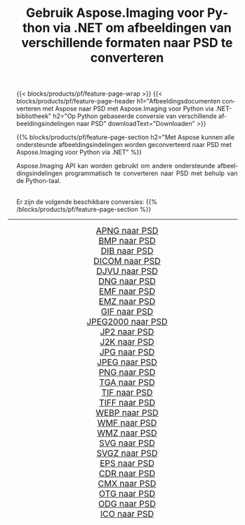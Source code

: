 ﻿---
title: Gebruik Aspose.Imaging voor Python via .NET om afbeeldingen van verschillende formaten naar PSD te converteren 
weight: 3920
url: /nl/python-net/conversion/to/psd/ 
lang: nl
langdirlevel: 2
locales: zh-hans,ja,it,ru,de,es,fr,nl,id,lt,pl,pt,vi,tr,ko,zh-hant,ar,hi,th,sv,cs,uk,he
description: U kunt Aspose.Imaging voor Python gebruiken via de .NET-bibliotheek om van verschillende formaten naar PSD te converteren
---

{{< blocks/products/pf/feature-page-wrap >}}
{{< blocks/products/pf/feature-page-header h1="Afbeeldingsdocumenten converteren met Aspose naar PSD met Aspose.Imaging voor Python via .NET-bibliotheek" h2="Op Python gebaseerde conversie van verschillende afbeeldingsindelingen naar PSD" downloadText="Downloaden" >}}


{{% blocks/products/pf/feature-page-section  h2="Met Aspose kunnen alle ondersteunde afbeeldingsindelingen worden geconverteerd naar PSD met Aspose.Imaging voor Python via .NET" %}}
<p align=justify>Aspose.Imaging API kan worden gebruikt om andere ondersteunde afbeeldingsindelingen programmatisch te converteren naar PSD met behulp van de Python-taal.</p>
<br/>
Er zijn de volgende beschikbare conversies:
{{% /blocks/products/pf/feature-page-section %}}
<div class="container-fluid productfamilypage bg-gray">
    <div class="convertypes bg-gray agp-content section">
        <div class="container">
		<hr style="margin-left:-20px;"/>
		<div class="row other-converters" style="gap: 10px;font-size: 19px;text-align:center;">
		    <div class='col-md-2 other-converter remove-lp remove-rp'><a href="/imaging/nl/python-net/conversion/apng-to-psd/" style="padding:15px;">APNG naar PSD</a></div>
<div class='col-md-2 other-converter remove-lp remove-rp'><a href="/imaging/nl/python-net/conversion/bmp-to-psd/" style="padding:15px;">BMP naar PSD</a></div>
<div class='col-md-2 other-converter remove-lp remove-rp'><a href="/imaging/nl/python-net/conversion/dib-to-psd/" style="padding:15px;">DIB naar PSD</a></div>
<div class='col-md-2 other-converter remove-lp remove-rp'><a href="/imaging/nl/python-net/conversion/dicom-to-psd/" style="padding:15px;">DICOM naar PSD</a></div>
<div class='col-md-2 other-converter remove-lp remove-rp'><a href="/imaging/nl/python-net/conversion/djvu-to-psd/" style="padding:15px;">DJVU naar PSD</a></div>
<div class='col-md-2 other-converter remove-lp remove-rp'><a href="/imaging/nl/python-net/conversion/dng-to-psd/" style="padding:15px;">DNG naar PSD</a></div>
<div class='col-md-2 other-converter remove-lp remove-rp'><a href="/imaging/nl/python-net/conversion/emf-to-psd/" style="padding:15px;">EMF naar PSD</a></div>
<div class='col-md-2 other-converter remove-lp remove-rp'><a href="/imaging/nl/python-net/conversion/emz-to-psd/" style="padding:15px;">EMZ naar PSD</a></div>
<div class='col-md-2 other-converter remove-lp remove-rp'><a href="/imaging/nl/python-net/conversion/gif-to-psd/" style="padding:15px;">GIF naar PSD</a></div>
<div class='col-md-2 other-converter remove-lp remove-rp'><a href="/imaging/nl/python-net/conversion/jpeg2000-to-psd/" style="padding:15px;">JPEG2000 naar PSD</a></div>
<div class='col-md-2 other-converter remove-lp remove-rp'><a href="/imaging/nl/python-net/conversion/jp2-to-psd/" style="padding:15px;">JP2 naar PSD</a></div>
<div class='col-md-2 other-converter remove-lp remove-rp'><a href="/imaging/nl/python-net/conversion/j2k-to-psd/" style="padding:15px;">J2K naar PSD</a></div>
<div class='col-md-2 other-converter remove-lp remove-rp'><a href="/imaging/nl/python-net/conversion/jpg-to-psd/" style="padding:15px;">JPG naar PSD</a></div>
<div class='col-md-2 other-converter remove-lp remove-rp'><a href="/imaging/nl/python-net/conversion/jpeg-to-psd/" style="padding:15px;">JPEG naar PSD</a></div>
<div class='col-md-2 other-converter remove-lp remove-rp'><a href="/imaging/nl/python-net/conversion/png-to-psd/" style="padding:15px;">PNG naar PSD</a></div>
<div class='col-md-2 other-converter remove-lp remove-rp'><a href="/imaging/nl/python-net/conversion/tga-to-psd/" style="padding:15px;">TGA naar PSD</a></div>
<div class='col-md-2 other-converter remove-lp remove-rp'><a href="/imaging/nl/python-net/conversion/tif-to-psd/" style="padding:15px;">TIF naar PSD</a></div>
<div class='col-md-2 other-converter remove-lp remove-rp'><a href="/imaging/nl/python-net/conversion/tiff-to-psd/" style="padding:15px;">TIFF naar PSD</a></div>
<div class='col-md-2 other-converter remove-lp remove-rp'><a href="/imaging/nl/python-net/conversion/webp-to-psd/" style="padding:15px;">WEBP naar PSD</a></div>
<div class='col-md-2 other-converter remove-lp remove-rp'><a href="/imaging/nl/python-net/conversion/wmf-to-psd/" style="padding:15px;">WMF naar PSD</a></div>
<div class='col-md-2 other-converter remove-lp remove-rp'><a href="/imaging/nl/python-net/conversion/wmz-to-psd/" style="padding:15px;">WMZ naar PSD</a></div>
<div class='col-md-2 other-converter remove-lp remove-rp'><a href="/imaging/nl/python-net/conversion/svg-to-psd/" style="padding:15px;">SVG naar PSD</a></div>
<div class='col-md-2 other-converter remove-lp remove-rp'><a href="/imaging/nl/python-net/conversion/svgz-to-psd/" style="padding:15px;">SVGZ naar PSD</a></div>
<div class='col-md-2 other-converter remove-lp remove-rp'><a href="/imaging/nl/python-net/conversion/eps-to-psd/" style="padding:15px;">EPS naar PSD</a></div>
<div class='col-md-2 other-converter remove-lp remove-rp'><a href="/imaging/nl/python-net/conversion/cdr-to-psd/" style="padding:15px;">CDR naar PSD</a></div>
<div class='col-md-2 other-converter remove-lp remove-rp'><a href="/imaging/nl/python-net/conversion/cmx-to-psd/" style="padding:15px;">CMX naar PSD</a></div>
<div class='col-md-2 other-converter remove-lp remove-rp'><a href="/imaging/nl/python-net/conversion/otg-to-psd/" style="padding:15px;">OTG naar PSD</a></div>
<div class='col-md-2 other-converter remove-lp remove-rp'><a href="/imaging/nl/python-net/conversion/odg-to-psd/" style="padding:15px;">ODG naar PSD</a></div>
<div class='col-md-2 other-converter remove-lp remove-rp'><a href="/imaging/nl/python-net/conversion/ico-to-psd/" style="padding:15px;">ICO naar PSD</a></div>
                </div>
        </div>
    </div>
</div>
<br/>

